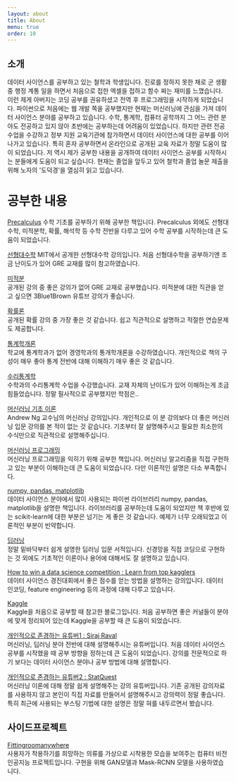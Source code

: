 ```yaml
---
layout: about
title: About
menu: true
order: 10
---
```


## 소개
데이터 사이언스를 공부하고 있는 철학과 학생입니다. 진로를 정하지 못한 채로 군 생활 중 행정 계통 일을 하면서 처음으로 접한 엑셀을 접하고 함수 짜는 재미를 느꼈습니다. 이런 제게 아버지는 코딩 공부를 권유하셨고 전역 후 프로그래밍을 시작하게 되었습니다. 파이썬으로 처음에는 웹 개발 쪽을 공부했지만 현재는 머신러닝에 관심을 가져 데이터 사이언스 분야를 공부하고 있습니다. 수학, 통계학, 컴퓨터 공학까지 그 어느 관련 분야도 전공하고 있지 않아 초반에는 공부하는데 어려움이 있었습니다. 하지만 관련 전공 수업을 수강하고 정부 지원 교육기관에 참가하면서 데이터 사이언스에 대한 공부를 이어나가고 있습니다. 특히 혼자 공부하면서 온라인으로 공개된 교육 자료가 정말 도움이 많이 되었습니다. 저 역시 제가 공부한 내용을 공개하여 데이터 사이언스 공부를 시작하시는 분들에게 도움이 되고 싶습니다. 현재는 졸업을 앞두고 있어 철학과 졸업 놀문 제출을 위해 노자의 '도덕경'을 열심히 읽고 있습니다. 

# 공부한 내용
[Precalculus](https://www.coupang.com/vp/products/4446102?itemId=156488278&vendorItemId=3367130803&src=1042503&spec=10304968&addtag=400&ctag=4446102&lptag=GOOGLE_SHOPPING&itime=20191015111119&pageType=PRODUCT&pageValue=4446102&wPcid=15660597063670547871650&wRef=&wTime=20191015111119&redirect=landing&isAddedCart=) 
수학 기초를 공부하기 위해 공부한 책입니다. Precalculus 외에도 선형대수학, 미적분학, 확률, 해석학 등 수학 전반을 다루고 있어 수학 공부를 시작하는데 큰 도움이 되었습니다. 

[선형대수학](https://ocw.mit.edu/courses/mathematics/18-06-linear-algebra-spring-2010/) 
MIT에서 공개한 선형대수학 강의입니다. 처음 선형대수학을 공부하기엔 조금 난이도가 있어 GRE 교재를 많이 참고하였습니다. 

[미적분](https://www.coupang.com/vp/products/4446102?itemId=156488278&vendorItemId=3367130803&src=1042503&spec=10304968&addtag=400&ctag=4446102&lptag=GOOGLE_SHOPPING&itime=20191015111119&pageType=PRODUCT&pageValue=4446102&wPcid=15660597063670547871650&wRef=&wTime=20191015111119&redirect=landing&isAddedCart=)   
공개된 강의 중 좋은 강의가 없어 GRE 교재로 공부했습니다. 미적분에 대한 직관을 얻고 싶으면 3Blue1Brown 유튜브 강의가 좋습니다. 

[확률론](https://courses.edx.org/courses/course-v1:MITx+6.041x_4+1T2017/course/)  
공개된 확률 강의 중 가장 좋은 것 같습니다. 쉽고 직관적으로 설명하고 적절한 연습문제도 제공합니다. 

[통계학개론](http://www.yes24.com/Product/goods/62091238)  
학교에 통계학과가 없어 경영학과의 통개학개론을 수강하였습니다. 개인적으로 책의 구성이 매우 좋아 통계 전반에 대해 이해하기 매우 좋은 것 같습니다. 

[수리통계학](https://www.amazon.com/Introduction-Mathematical-Statistics-Robert-Hogg/dp/0321795431)  
수학과의 수리통계학 수업을 수강했습니다. 교재 자체의 난이도가 있어 이해하는게 조금 힘들었습니다. 정말 필사적으로 공부했지만 학점은..

[머신러닝 기초 이론](https://www.coursera.org/learn/machine-learning?)  
Andrew Ng 교수님의 머신러닝 강의입니다. 개인적으로 이 분 강의보다 더 좋은 머신러닝 입문 강의를 본 적이 없는 것 같습니다. 기초부터 잘 설명해주시고 필요한 최소한의 수식만으로 직관적으로 설명해주십니다.  

[머신러닝 프로그래밍](http://www.yes24.com/Product/Goods/59878826)  
머신러닝 프로그래밍을 익히기 위해 공부한 책입니다. 머신러닝 알고리즘을 직접 구현하고 있는 부분이 이해하는데 큰 도움이 되었습니다. 다만 이론적인 설명은 다소 부족합니다.   

[numpy, pandas, matplotlib](https://wikibook.co.kr/python-ds-handbook/)  
데이터 사이언스 분야에서 많이 사용되는 파이썬 라이브러리 numpy, pandas, matplotlib을 설명한 책입니다. 라이브러리를 공부하는데 도움이 되었지만 책 후반에 있는 scikit-learn에 대한 부분은 넘기는 게 좋은 것 같습니다. 예제가 너무 오래되었고 이론적인 부분이 빈약합니다.  

[딥러닝](https://www.aladin.co.kr/shop/wproduct.aspx?ItemId=84725482)  
정말 밑바닥부터 쉽게 설명한 딥러닝 입문 서적입니다. 신경망을 직접 코딩으로 구현하는 것 외에도 기초적인 이론이나 용어에 대해서도 잘 설명하고 있습니다.  

[How to win a data science competition : Learn from top kagglers](https://www.coursera.org/learn/competitive-data-science)  
데이터 사이언스 경진대회에서 좋은 점수를 얻는 방법을 설명하는 강의입니다. 데이터 인코딩, feature engineering 등의 과정에 대해 다루고 있습니다. 

[Kaggle](https://kaggle-kr.tistory.com/32)  
Kaggle을 처음으로 공부할 때 참고한 블로그입니다. 처음 공부하면 좋은 커널들이 분야에 맞게 정리되어 있는데 Kaggle을 공부할 때 큰 도움이 되었습니다.  

[개인적으로 존경하는 유튜버1 : Siraj Raval](https://www.youtube.com/channel/UCWN3xxRkmTPmbKwht9FuE5A)  
머신러닝, 딥러닝 분야 전반에 대해 설명해주시는 유튜버입니다. 처음 데이터 사이언스 공부를 시작했을 때 공부 방향을 정하는데 큰 도움이 되었습니다. 강의를 전문적으로 하기 보다는 데이터 사이언스 분야나 공부 방법에 대해 설명합니다. 

[개인적으로 존경하는 유튜버2 : StatQuest](https://www.youtube.com/channel/UCtYLUTtgS3k1Fg4y5tAhLbw)  
머신러닝 이론에 대해 정말 쉽게 설명해주는 강의 유튜버입니다. 기존 공개된 강의자료를 사용하지 않고 본인이 직접 자료를 만들어서 설명해주시고 강의력이 정말 좋습니다. 특히 최근에 사용되는 부스팅 기법에 대한 설명은 정말 혀를 내두르면서 봤습니다.  


## 사이드프로젝트
[Fittingroomanywhere](https://github.com/herbwood/FittingroomAnywhere)  
사용자가 착용하기를 희망하는 의류를 가상으로 시착용한 모습을 보여주는 컴퓨터 비전 인공지능 프로젝트입니다. 구현을 위해 GAN모델과 Mask-RCNN 모델을 사용하였습니다. 

